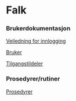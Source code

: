 # Falk

### Brukerdokumentasjon

[Veiledning for innlogging](LoggInn.md)

[Bruker](Brukerdokumentsjon-bruker.md)

[Tilgangstildeler](Brukerdokumentsjon-tilgangstildeler.md)

### Prosedyrer/rutiner 

[Prosedyrer](Prosedyrer.md)




